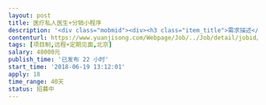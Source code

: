 ```yaml
---                
layout: post       
title: 医疗私人医生+分销小程序           
description: '<div class="mobmid"><div><h3 class="item_title">需求描述</h3><p>一、需求描述：<br/>类别：医患 小程序+管理端开发<br/>进度：已经有产品文档、原型图、UI，需要开发<br/>功能：本产品分为患者端和医生端两个端口。涉及注册登录、绑定医生、预约挂号、咨询、接智能设备SDK、分销裂变。<br/>二、人才要求：<br/>岗位职责（兼职）：1、负责前端基础技术框架的设计、研发；2、负责Web前端系统和功能的开发、调试；3、负责界面构建、兼容、优化，与设计人员和开发人员的协同配合岗位要求：1、三年以上Web前端开发经验，具备大中型项目实际开发经验2、优秀的javascript基本功3、熟练练运用HTML,css，node.js等前端技术4、熟练React进行项目开发，有完整React项目开发经验，包括架构，编码，规范制定5、熟练技术栈： React.js + Webpack + Babel.js + ES6 + React-Router + Redux6、熟悉 http://ant.design/ 等 React 社区开源 UI 组件库7、熟练使用ECMAScript6的各种特性(babel)8、熟悉常用的构建工具（包括gulp和webpack）9、熟悉Socket网络编程，TCP、UDP、HTTP等网络协议，JSONXML等通讯协议；<br/>人员所在地：北京<br/>三、参考产品：<br/>好大夫、慢病管家、分销裂变系统<br/>四、合作方式：<br/>开发方式：远程开发<br/>开发周期：45天左右<br/>每周周末开会碰头一次</p></div><!--info end--></div>'     
contenturl: https://www.yuanjisong.com/Webpage/Job/../Job/detail/jobid/101583      
tags: [项目制,远程+定期见面,北京]            
salary: 48000元          
publish_time: '已发布 22 小时'         
start_time: '2018-06-19 13:12:01'           
apply: 18                   
time_range: 40天              
status: 招募中                  
---                 
```

